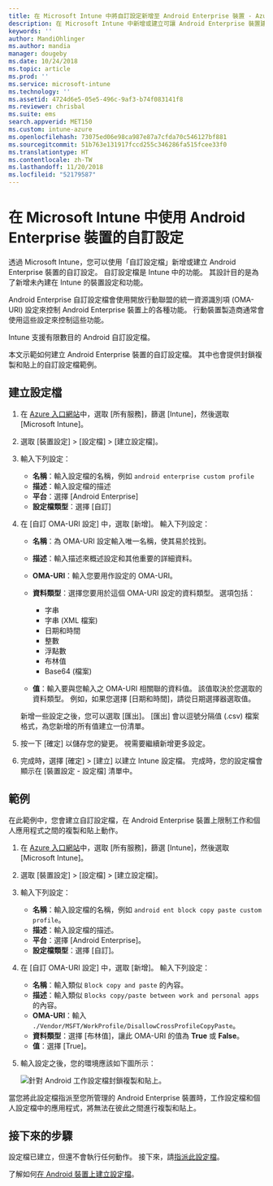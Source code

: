 ```yaml
---
title: 在 Microsoft Intune 中將自訂設定新增至 Android Enterprise 裝置 - Azure | Microsoft Docs
description: 在 Microsoft Intune 中新增或建立可讓 Android Enterprise 裝置建立的自訂設定檔
keywords: ''
author: MandiOhlinger
ms.author: mandia
manager: dougeby
ms.date: 10/24/2018
ms.topic: article
ms.prod: ''
ms.service: microsoft-intune
ms.technology: ''
ms.assetid: 4724d6e5-05e5-496c-9af3-b74f083141f8
ms.reviewer: chrisbal
ms.suite: ems
search.appverid: MET150
ms.custom: intune-azure
ms.openlocfilehash: 73075ed06e98ca987e87a7cfda70c546127bf881
ms.sourcegitcommit: 51b763e131917fccd255c346286fa515fcee33f0
ms.translationtype: HT
ms.contentlocale: zh-TW
ms.lasthandoff: 11/20/2018
ms.locfileid: "52179587"
---
```

# <a name="use-custom-settings-for-android-enterprise-devices-in-microsoft-intune"></a>在 Microsoft Intune 中使用 Android Enterprise 裝置的自訂設定

透過 Microsoft Intune，您可以使用「自訂設定檔」新增或建立 Android Enterprise 裝置的自訂設定。 自訂設定檔是 Intune 中的功能。 其設計目的是為了新增未內建在 Intune 的裝置設定和功能。

Android Enterprise 自訂設定檔會使用開放行動聯盟的統一資源識別項 (OMA-URI) 設定來控制 Android Enterprise 裝置上的各種功能。 行動裝置製造商通常會使用這些設定來控制這些功能。

Intune 支援有限數目的 Android 自訂設定檔。

本文示範如何建立 Android Enterprise 裝置的自訂設定檔。 其中也會提供封鎖複製和貼上的自訂設定檔範例。

## <a name="create-the-profile"></a>建立設定檔

1. 在 [Azure 入口網站](https://portal.azure.com)中，選取 [所有服務]，篩選 [Intune]，然後選取 [Microsoft Intune]。
2. 選取 [裝置設定] > [設定檔] > [建立設定檔]。
3. 輸入下列設定：

    - **名稱**：輸入設定檔的名稱，例如 `android enterprise custom profile`
    - **描述**：輸入設定檔的描述
    - **平台**：選擇 [Android Enterprise]
    - **設定檔類型**：選擇 [自訂]

4. 在 [自訂 OMA-URI 設定] 中，選取 [新增]。 輸入下列設定：

    - **名稱**：為 OMA-URI 設定輸入唯一名稱，使其易於找到。
    - **描述**：輸入描述來概述設定和其他重要的詳細資料。
    - **OMA-URI**：輸入您要用作設定的 OMA-URI。
    - **資料類型**：選擇您要用於這個 OMA-URI 設定的資料類型。 選項包括：

      - 字串
      - 字串 (XML 檔案)
      - 日期和時間
      - 整數
      - 浮點數
      - 布林值
      - Base64 (檔案)

    - **值**：輸入要與您輸入之 OMA-URI 相關聯的資料值。 該值取決於您選取的資料類型。 例如，如果您選擇 [日期和時間]，請從日期選擇器選取值。

    新增一些設定之後，您可以選取 [匯出]。 [匯出] 會以逗號分隔值 (.csv) 檔案格式，為您新增的所有值建立一份清單。

5. 按一下 [確定] 以儲存您的變更。 視需要繼續新增更多設定。
6. 完成時，選擇 [確定] > [建立] 以建立 Intune 設定檔。 完成時，您的設定檔會顯示在 [裝置設定 - 設定檔] 清單中。

## <a name="example"></a>範例

在此範例中，您會建立自訂設定檔，在 Android Enterprise 裝置上限制工作和個人應用程式之間的複製和貼上動作。

1. 在 [Azure 入口網站](https://portal.azure.com)中，選取 [所有服務]，篩選 [Intune]，然後選取 [Microsoft Intune]。
2. 選取 [裝置設定] > [設定檔] > [建立設定檔]。
3. 輸入下列設定：

    - **名稱**：輸入設定檔的名稱，例如 `android ent block copy paste custom profile`。
    - **描述**：輸入設定檔的描述。
    - **平台**：選擇 [Android Enterprise]。
    - **設定檔類型**：選擇 [自訂]。

4. 在 [自訂 OMA-URI 設定] 中，選取 [新增]。 輸入下列設定：

    - **名稱**：輸入類似 `Block copy and paste` 的內容。
    - **描述**：輸入類似 `Blocks copy/paste between work and personal apps` 的內容。
    - **OMA-URI**：輸入 `./Vendor/MSFT/WorkProfile/DisallowCrossProfileCopyPaste`。
    - **資料類型**：選擇 [布林值]，讓此 OMA-URI 的值為 **True** 或 **False**。
    - **值**：選擇 [True]。

5. 輸入設定之後，您的環境應該如下圖所示：

    ![針對 Android 工作設定檔封鎖複製和貼上。](./media/custom-policy-afw-copy-paste.png)

當您將此設定檔指派至您所管理的 Android Enterprise 裝置時，工作設定檔和個人設定檔中的應用程式，將無法在彼此之間進行複製和貼上。

## <a name="next-steps"></a>接下來的步驟

設定檔已建立，但還不會執行任何動作。 接下來，請[指派此設定檔](device-profile-assign.md)。

了解如何[在 Android 裝置上建立設定檔](custom-settings-android.md)。